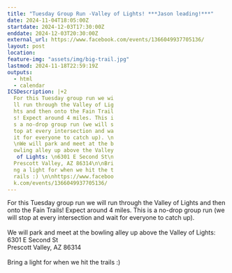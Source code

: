 ```yaml
---
title: "Tuesday Group Run -Valley of Lights! ***Jason leading!***"
date: 2024-11-04T18:05:00Z
startdate: 2024-12-03T17:30:00Z
enddate: 2024-12-03T20:30:00Z
external_url: https://www.facebook.com/events/1366049937705136/
layout: post
location: 
feature-img: "assets/img/big-trail.jpg"
lastmod: 2024-11-18T22:59:19Z
outputs:
  - html
  - calendar
ICSDescription: |+2
  For this Tuesday group run we wi  ll run through the Valley of Lig  hts and then onto the Fain Trail  s! Expect around 4 miles. This i  s a no-drop group run (we will s  top at every intersection and wa  it for everyone to catch up). \n  \nWe will park and meet at the b  owling alley up above the Valley   of Lights: \n6301 E Second St\n  Prescott Valley, AZ 86314\n\nBri  ng a light for when we hit the t  rails :) \n\nhttps://www.faceboo  k.com/events/1366049937705136/
---
```


For this Tuesday group run we will run through the Valley of Lights and then onto the Fain Trails! Expect around 4 miles. This is a no-drop group run (we will stop at every intersection and wait for everyone to catch up). <br>
  <br>
  We will park and meet at the bowling alley up above the Valley of Lights&#58; <br>
  6301 E Second St<br>
  Prescott Valley, AZ 86314<br>
  <br>
  Bring a light for when we hit the trails &#58;) <br>
  <br>
  

